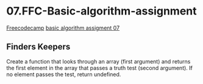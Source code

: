 # 07.FFC-Basic-algorithm-assignment
[Freecodecamp](https://www.freecodecamp.org/) [basic algorithm assigment 07](https://learn.freecodecamp.org/javascript-algorithms-and-data-structures/basic-algorithm-scripting/finders-keepers/)

## Finders Keepers

Create a function that looks through an array (first argument) and returns the first element in the array that passes a truth test (second argument). If no element passes the test, return undefined.
